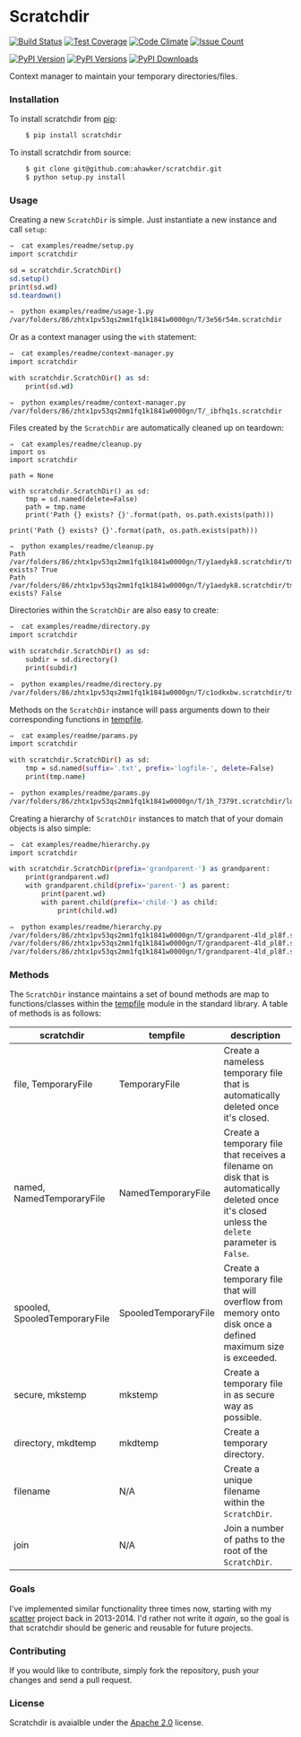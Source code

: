 # Scratchdir

[![Build Status](https://travis-ci.org/ahawker/scratchdir.svg?branch=master)](https://travis-ci.org/ahawker/scratchdir)
[![Test Coverage](https://codeclimate.com/github/ahawker/scratchdir/badges/coverage.svg)](https://codeclimate.com/github/ahawker/scratchdir/coverage)
[![Code Climate](https://codeclimate.com/github/ahawker/scratchdir/badges/gpa.svg)](https://codeclimate.com/github/ahawker/scratchdir)
[![Issue Count](https://codeclimate.com/github/ahawker/scratchdir/badges/issue_count.svg)](https://codeclimate.com/github/ahawker/scratchdir)

[![PyPI Version](https://badge.fury.io/py/scratchdir.svg)](https://badge.fury.io/py/scratchdir)
[![PyPI Versions](https://img.shields.io/pypi/pyversions/scratchdir.svg)](https://pypi.python.org/pypi/scratchdir)
[![PyPI Downloads](https://img.shields.io/pypi/dm/scratchdir.svg)](https://pypi.python.org/pypi/scratchdir)

Context manager to maintain your temporary directories/files.

### Installation
To install scratchdir from [pip](https://pypi.python.org/pypi/pip):
```bash
    $ pip install scratchdir
```

To install scratchdir from source:
```bash
    $ git clone git@github.com:ahawker/scratchdir.git
    $ python setup.py install
```

### Usage

Creating a new `ScratchDir` is simple. Just instantiate a new instance and call `setup`:
```bash
⇒  cat examples/readme/setup.py
import scratchdir

sd = scratchdir.ScratchDir()
sd.setup()
print(sd.wd)
sd.teardown()

⇒  python examples/readme/usage-1.py
/var/folders/86/zhtx1pv53qs2mm1fq1k1841w0000gn/T/3e56r54m.scratchdir
```

Or as a context manager using the `with` statement:
```bash
⇒  cat examples/readme/context-manager.py
import scratchdir

with scratchdir.ScratchDir() as sd:
    print(sd.wd)

⇒  python examples/readme/context-manager.py
/var/folders/86/zhtx1pv53qs2mm1fq1k1841w0000gn/T/_ibfhq1s.scratchdir
```

Files created by the `ScratchDir` are automatically cleaned up on teardown:
```
⇒  cat examples/readme/cleanup.py
import os
import scratchdir

path = None

with scratchdir.ScratchDir() as sd:
    tmp = sd.named(delete=False)
    path = tmp.name
    print('Path {} exists? {}'.format(path, os.path.exists(path)))

print('Path {} exists? {}'.format(path, os.path.exists(path)))

⇒  python examples/readme/cleanup.py
Path /var/folders/86/zhtx1pv53qs2mm1fq1k1841w0000gn/T/y1aedyk8.scratchdir/tmp7m79rev1 exists? True
Path /var/folders/86/zhtx1pv53qs2mm1fq1k1841w0000gn/T/y1aedyk8.scratchdir/tmp7m79rev1 exists? False
```

Directories within the `ScratchDir` are also easy to create:

```bash
⇒  cat examples/readme/directory.py
import scratchdir

with scratchdir.ScratchDir() as sd:
    subdir = sd.directory()
    print(subdir)

⇒  python examples/readme/directory.py
/var/folders/86/zhtx1pv53qs2mm1fq1k1841w0000gn/T/c1odkxbw.scratchdir/tmpcyeqjk1v
```

Methods on the `ScratchDir` instance will pass arguments down to their corresponding functions in [tempfile](https://docs.python.org/3.6/library/tempfile.html#module-tempfile).

```bash
⇒  cat examples/readme/params.py
import scratchdir

with scratchdir.ScratchDir() as sd:
    tmp = sd.named(suffix='.txt', prefix='logfile-', delete=False)
    print(tmp.name)

⇒  python examples/readme/params.py
/var/folders/86/zhtx1pv53qs2mm1fq1k1841w0000gn/T/1h_7379t.scratchdir/logfile-z1gq195q.txt
```

Creating a hierarchy of `ScratchDir` instances to match that of your domain objects is also simple:

```bash
⇒  cat examples/readme/hierarchy.py
import scratchdir

with scratchdir.ScratchDir(prefix='grandparent-') as grandparent:
    print(grandparent.wd)
    with grandparent.child(prefix='parent-') as parent:
        print(parent.wd)
        with parent.child(prefix='child-') as child:
            print(child.wd)

⇒  python examples/readme/hierarchy.py
/var/folders/86/zhtx1pv53qs2mm1fq1k1841w0000gn/T/grandparent-4ld_pl8f.scratchdir
/var/folders/86/zhtx1pv53qs2mm1fq1k1841w0000gn/T/grandparent-4ld_pl8f.scratchdir/parent-s6y_gmxg.scratchdir
/var/folders/86/zhtx1pv53qs2mm1fq1k1841w0000gn/T/grandparent-4ld_pl8f.scratchdir/parent-s6y_gmxg.scratchdir/child-28k2hpdk.scratchdir
```

### Methods
The `ScratchDir` instance maintains a set of bound methods are map to functions/classes within the [tempfile](https://docs.python.org/3.6/library/tempfile.html#module-tempfile)
module in the standard library. A table of methods is as follows:

| scratchdir | tempfile | description
| --- | --- | --- |
| file, TemporaryFile | TemporaryFile | Create a nameless temporary file that is automatically deleted once it's closed.
| named, NamedTemporaryFile | NamedTemporaryFile | Create a temporary file that receives a filename on disk that is automatically deleted once it's closed unless the `delete` parameter is `False`.
| spooled, SpooledTemporaryFile | SpooledTemporaryFile | Create a temporary file that will overflow from memory onto disk once a defined maximum size is exceeded.
| secure, mkstemp | mkstemp | Create a temporary file in as secure way as possible.
| directory, mkdtemp | mkdtemp | Create a temporary directory.
| filename | N/A | Create a unique filename within the `ScratchDir`.
| join | N/A | Join a number of paths to the root of the `ScratchDir`.

### Goals
I've implemented similar functionality three times now, starting with my [scatter](https://github.com/ahawker/scatter) project back in 2013-2014.
I'd rather not write it _again_, so the goal is that scratchdir should be generic and reusable for future projects.

### Contributing
If you would like to contribute, simply fork the repository, push your changes and send a pull request.

### License
Scratchdir is avaialble under the [Apache 2.0](LICENSE) license.
